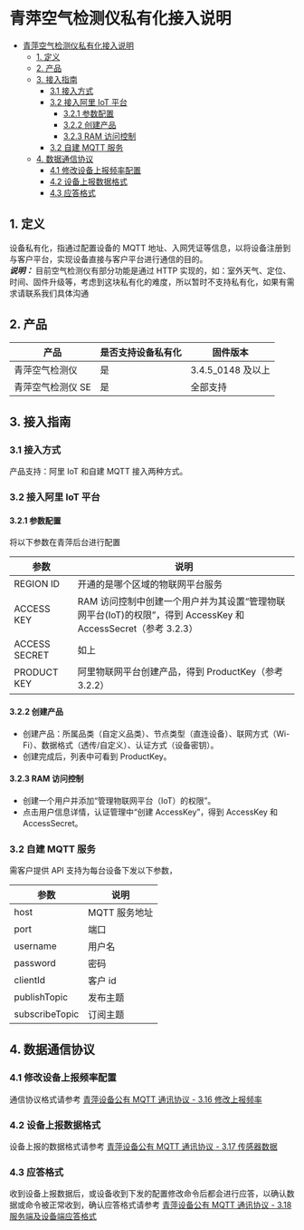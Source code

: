 # 青萍空气检测仪私有化接入说明

- [青萍空气检测仪私有化接入说明](#青萍空气检测仪私有化接入说明)
  - [1. 定义](#1-定义)
  - [2. 产品](#2-产品)
  - [3. 接入指南](#3-接入指南)
    - [3.1 接入方式](#31-接入方式)
    - [3.2 接入阿里 IoT 平台](#32-接入阿里-iot-平台)
      - [3.2.1 参数配置](#321-参数配置)
      - [3.2.2 创建产品](#322-创建产品)
      - [3.2.3 RAM 访问控制](#323-ram-访问控制)
    - [3.2 自建 MQTT 服务](#32-自建-mqtt-服务)
  - [4. 数据通信协议](#4-数据通信协议)
    - [4.1 修改设备上报频率配置](#41-修改设备上报频率配置)
    - [4.2 设备上报数据格式](#42-设备上报数据格式)
    - [4.3 应答格式](#43-应答格式)

## 1. 定义

设备私有化，指通过配置设备的 MQTT 地址、入网凭证等信息，以将设备注册到与客户平台，实现设备直接与客户平台进行通信的目的。  
***说明：*** 目前空气检测仪有部分功能是通过 HTTP 实现的，如：室外天气、定位、时间、固件升级等，考虑到这块私有化的难度，所以暂时不支持私有化，如果有需求请联系我们具体沟通

## 2. 产品

| 产品              | 是否支持设备私有化 | 固件版本          |
| ----------------- | ------------------ | ----------------- |
| 青萍空气检测仪    | 是                 | 3.4.5_0148 及以上 |
| 青萍空气检测仪 SE | 是                 | 全部支持          |

## 3. 接入指南

### 3.1 接入方式

产品支持：阿里 IoT 和自建 MQTT 接入两种方式。

### 3.2 接入阿里 IoT 平台

#### 3.2.1 参数配置

将以下参数在青萍后台进行配置

| 参数          | 说明                                                                                                          |
| ------------- | ------------------------------------------------------------------------------------------------------------- |
| REGION ID     | 开通的是哪个区域的物联网平台服务                                                                              |
| ACCESS KEY    | RAM 访问控制中创建一个用户并为其设置“管理物联网平台(IoT)的权限”，得到 AccessKey 和 AccessSecret（参考 3.2.3） |
| ACCESS SECRET | 如上                                                                                                          |
| PRODUCT KEY   | 阿里物联网平台创建产品，得到 ProductKey（参考 3.2.2）                                                         |

#### 3.2.2 创建产品

- 创建产品：所属品类（自定义品类）、节点类型（直连设备）、联网方式（Wi-Fi）、数据格式（透传/自定义）、认证方式（设备密钥）。
- 创建完成后，列表中可看到 ProductKey。

#### 3.2.3 RAM 访问控制

- 创建一个用户并添加“管理物联网平台（IoT）的权限”。
- 点击用户信息详情，认证管理中“创建 AccessKey”，得到 AccessKey 和 AccessSecret。

### 3.2 自建 MQTT 服务

需客户提供 API 支持为每台设备下发以下参数，

| 参数           | 说明          |
| -------------- | ------------- |
| host           | MQTT 服务地址 |
| port           | 端口          |
| username       | 用户名        |
| password       | 密码          |
| clientId       | 客户 id       |
| publishTopic   | 发布主题      |
| subscribeTopic | 订阅主题      |

## 4. 数据通信协议

### 4.1 修改设备上报频率配置

通信协议格式请参考 [青萍设备公有 MQTT 通讯协议 - 3.16 修改上报频率](/main/private/public_mqtt#316-修改上报频率)

### 4.2 设备上报数据格式

设备上报的数据格式请参考 [青萍设备公有 MQTT 通讯协议 - 3.17 传感器数据](/main/private/public_mqtt#317-传感器数据)

### 4.3 应答格式

收到设备上报数据后，或设备收到下发的配置修改命令后都会进行应答，以确认数据或命令被正常收到，确认应答格式请参考 [青萍设备公有 MQTT 通讯协议 - 3.18 服务端及设备端应答格式](/main/private/public_mqtt#318-服务端及设备端应答格式)
